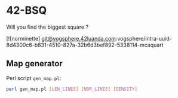 # 42-BSQ
Will you find the biggest square ?

[![norminette] git@vogsphere.42luanda.com:vogsphere/intra-uuid-8d4300c6-b831-4510-827a-32b6d3bef892-5338114-mcaquart 

## Map generator
Perl script `gen_map.pl`:
```sh
perl gen_map.pl [LEN_LINES] [NBR_LINES] [DENSITY]
```
